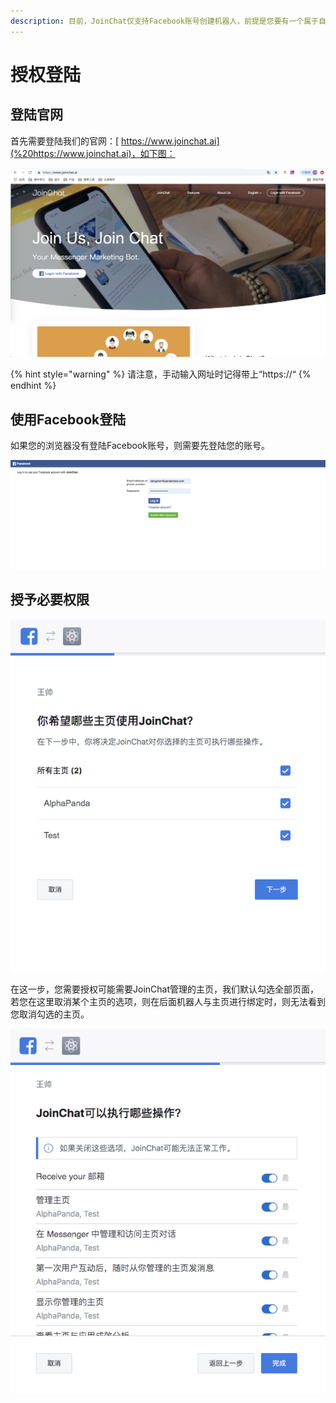 ```yaml
---
description: 目前，JoinChat仅支持Facebook账号创建机器人，前提是您要有一个属于自己的Facebook商家主页（Fans Page）。
---
```


# 授权登陆

## 登陆官网

首先需要登陆我们的官网：[ https://www.joinchat.ai](%20https://www.joinchat.ai)，如下图：

![JoinChat&#x9996;&#x9875;](../.gitbook/assets/image%20%2872%29.png)

{% hint style="warning" %}
请注意，手动输入网址时记得带上“https://“
{% endhint %}

## 使用Facebook登陆

如果您的浏览器没有登陆Facebook账号，则需要先登陆您的账号。

![Facebook&#x767B;&#x9646;&#x9875;](../.gitbook/assets/image%20%2824%29.png)

## 授予必要权限

![&#x6388;&#x6743;&#x4E3B;&#x9875;](../.gitbook/assets/image%20%28105%29.png)

在这一步，您需要授权可能需要JoinChat管理的主页，我们默认勾选全部页面，若您在这里取消某个主页的选项，则在后面机器人与主页进行绑定时，则无法看到您取消勾选的主页。

![&#x6388;&#x6743;&#x64CD;&#x4F5C;](../.gitbook/assets/image%20%28114%29.png)

